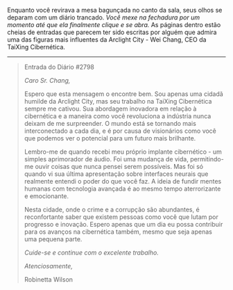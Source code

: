 Enquanto você revirava a mesa bagunçada no canto da sala, seus olhos se deparam com um diário trancado. _Você mexe na fechadura por um momento até que ela finalmente clique e se abra._ As páginas dentro estão cheias de entradas que parecem ter sido escritas por alguém que admira uma das figuras mais influentes da Arclight City - Wei Chang, CEO da TaiXing Cibernética.

---

> Entrada do Diário #2798
>
> _Caro Sr. Chang,_
>
> Espero que esta mensagem o encontre bem. Sou apenas uma cidadã humilde da Arclight City, mas seu trabalho na TaiXing Cibernética sempre me cativou. Sua abordagem inovadora em relação à cibernética e a maneira como você revoluciona a indústria nunca deixam de me surpreender. O mundo está se tornando mais interconectado a cada dia, e é por causa de visionários como você que podemos ver o potencial para um futuro mais brilhante.
>
> Lembro-me de quando recebi meu próprio implante cibernético - um simples aprimorador de áudio. Foi uma mudança de vida, permitindo-me ouvir coisas que nunca pensei serem possíveis. Mas foi só quando vi sua última apresentação sobre interfaces neurais que realmente entendi o poder do que você faz. A ideia de fundir mentes humanas com tecnologia avançada é ao mesmo tempo aterrorizante e emocionante.
>
> Nesta cidade, onde o crime e a corrupção são abundantes, é reconfortante saber que existem pessoas como você que lutam por progresso e inovação. Espero apenas que um dia eu possa contribuir para os avanços na cibernética também, mesmo que seja apenas uma pequena parte.
>
> _Cuide-se e continue com o excelente trabalho._
>
> _Atenciosamente,_
>
> Robinetta Wilson
